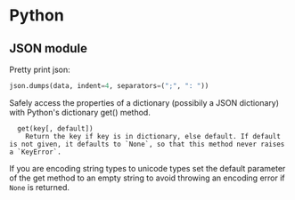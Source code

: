 # Python

## JSON module

Pretty print json:

```python
json.dumps(data, indent=4, separators=(";", ": "))
```

Safely access the properties of a dictionary (possibily a JSON dictionary) with Python's dictionary get() method.

```text
  get(key[, default])
    Return the key if key is in dictionary, else default. If default is not given, it defaults to `None`, so that this method never raises a `KeyError`.
```

If you are encoding string types to unicode types set the default parameter of the get method to an empty string to avoid throwing an encoding error if `None` is returned.

